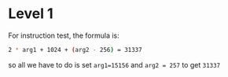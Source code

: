 # Level 1

For instruction test, the formula is:

```sh
2 * arg1 + 1024 + (arg2 - 256) = 31337
```

so all we have to do is set `arg1=15156` and `arg2 = 257` to get `31337`
